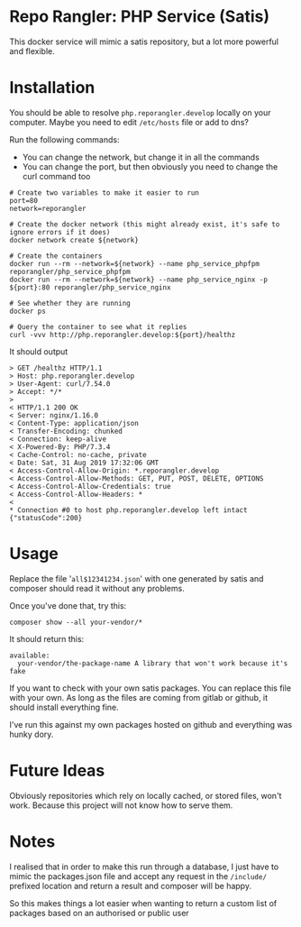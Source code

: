 # Repo Rangler: PHP Service (Satis)

This docker service will mimic a satis repository, but a lot more powerful and flexible.

# Installation

You should be able to resolve `php.reporangler.develop` locally on your computer. 
Maybe you need to edit `/etc/hosts` file or add to dns?

Run the following commands:
- You can change the network, but change it in all the commands
- You can change the port, but then obviously you need to change the curl command too
```
# Create two variables to make it easier to run
port=80
network=reporangler

# Create the docker network (this might already exist, it's safe to ignore errors if it does)
docker network create ${network}

# Create the containers
docker run --rm --network=${network} --name php_service_phpfpm reporangler/php_service_phpfpm
docker run --rm --network=${network} --name php_service_nginx -p ${port}:80 reporangler/php_service_nginx

# See whether they are running
docker ps

# Query the container to see what it replies
curl -vvv http://php.reporangler.develop:${port}/healthz
```

It should output
```
> GET /healthz HTTP/1.1
> Host: php.reporangler.develop
> User-Agent: curl/7.54.0
> Accept: */*
> 
< HTTP/1.1 200 OK
< Server: nginx/1.16.0
< Content-Type: application/json
< Transfer-Encoding: chunked
< Connection: keep-alive
< X-Powered-By: PHP/7.3.4
< Cache-Control: no-cache, private
< Date: Sat, 31 Aug 2019 17:32:06 GMT
< Access-Control-Allow-Origin: *.reporangler.develop
< Access-Control-Allow-Methods: GET, PUT, POST, DELETE, OPTIONS
< Access-Control-Allow-Credentials: true
< Access-Control-Allow-Headers: *
< 
* Connection #0 to host php.reporangler.develop left intact
{"statusCode":200}
```

# Usage

Replace the file '`all$12341234.json`' with one generated by satis and composer should read it without any problems.

Once you've done that, try this:
```
composer show --all your-vendor/*
``` 

It should return this:
```
available:
  your-vendor/the-package-name A library that won't work because it's fake
```

If you want to check with your own satis packages. You can replace this file with your own.
As long as the files are coming from gitlab or github, it should install everything fine.

I've run this against my own packages hosted on github and everything was hunky dory.

# Future Ideas 

Obviously repositories which rely on locally cached, or stored files, won't work. Because this project will not know how to serve them.

# Notes

I realised that in order to make this run through a database, I just have to mimic the packages.json file and accept 
any request in the `/include/` prefixed location and return a result and composer will be happy. 

So this makes things a lot easier when wanting to return a custom list of packages based on an authorised or public user 
